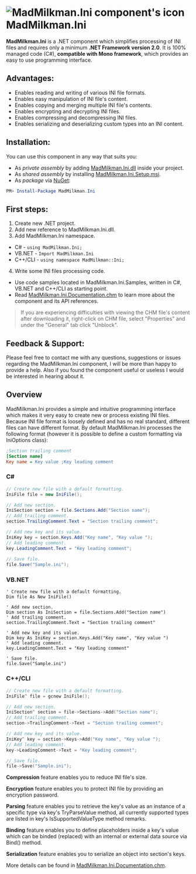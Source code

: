 # ![MadMilkman.Ini component's icon](../master/MadMilkman.Ini/Properties/MadMilkman.Ini.png) MadMilkman.Ini
**MadMilkman.Ini** is a .NET component which simplifies processing of INI files and requires only a minimum **.NET Framework version 2.0**.
It is 100% managed code (C#), **compatible with Mono framework**, which provides an easy to use programming interface.

## Advantages:
* Enables reading and writing of various INI file formats.
* Enables easy manipulation of INI file's content.
* Enables copying and merging multiple INI file's contents.
* Enables encrypting and decrypting INI files.
* Enables compressing and decompressing INI files.
* Enables serializing and deserializing custom types into an INI content.

## Installation:
You can use this component in any way that suits you:
* As _private assembly_ by adding [MadMilkman.Ini.dll](https://github.com/MarioZ/MadMilkman.Ini/raw/master/MadMilkman.Ini.zip) inside your project.
* As _shared assembly_ by installing [MadMilkman.Ini.Setup.msi](https://github.com/MarioZ/MadMilkman.Ini/raw/master/MadMilkman.Ini.Setup.msi).
* As _package_ via [NuGet](http://www.nuget.org/packages/MadMilkman.Ini):
```powershell
PM> Install-Package MadMilkman.Ini
```

## First steps:
1. Create new .NET project.
2. Add new reference to MadMilkman.Ini.dll.
3. Add MadMilkman.Ini namespace.
  * C# - `using MadMilkman.Ini;`
  * VB.NET - `Import MadMilkman.Ini`
  * C++/CLI - `using namespace MadMilkman::Ini;`
4. Write some INI files processing code.
  * Use code samples located in MadMilkman.Ini.Samples, written in C#, VB.NET and C++/CLI as starting point.
  * Read [MadMilkman.Ini.Documentation.chm](https://github.com/MarioZ/MadMilkman.Ini/raw/master/MadMilkman.Ini.Documentation.chm) to learn more about the component and its API references.

> If you are experiencing difficulties with viewing the CHM file's content after downloading it, right-click on CHM file, select "Properties" and under the "General" tab click "Unblock".

## Feedback & Support:
Please feel free to contact me with any questions, suggestions or issues regarding the MadMilkman.Ini component, I will be more than happy to provide a help.
Also if you found the component useful or useless I would be interested in hearing about it.

## Overview
MadMilkman.Ini provides a simple and intuitive programming interface which makes it very easy to create new or process existing INI files. Because INI file format is loosely defined and has no real standard, different files can have different format. By default MadMilkman.Ini processes the following format (however it is possible to define a custom formatting via IniOptions class):

```cfg
;Section trailing comment
[Section name]
Key name = Key value ;Key leading comment
```

### C#
```csharp
// Create new file with a default formatting.
IniFile file = new IniFile();

// Add new section.
IniSection section = file.Sections.Add("Section name");
// Add trailing comment.
section.TrailingComment.Text = "Section trailing comment";

// Add new key and its value.
IniKey key = section.Keys.Add("Key name", "Key value ");
// Add leading comment.
key.LeadingComment.Text = "Key leading comment";
            
// Save file.
file.Save("Sample.ini");
```

### VB.NET
```vb.net
' Create new file with a default formatting.
Dim file As New IniFile()

' Add new section.
Dim section As IniSection = file.Sections.Add("Section name")
' Add trailing comment.
section.TrailingComment.Text = "Section trailing comment"

' Add new key and its value.
Dim key As IniKey = section.Keys.Add("Key name", "Key value ")
' Add leading comment.
key.LeadingComment.Text = "Key leading comment"

' Save file.
file.Save("Sample.ini")
```

### C++/CLI
```cpp
// Create new file with a default formatting.
IniFile^ file = gcnew IniFile();

// Add new section.
IniSection^ section = file->Sections->Add("Section name");
// Add trailing comment.
section->TrailingComment->Text = "Section trailing comment";

// Add new key and its value.
IniKey^ key = section->Keys->Add("Key name", "Key value ");
// Add leading comment.
key->LeadingComment->Text = "Key leading comment";

// Save file.
file->Save("Sample.ini");
```

**Compression** feature enables you to reduce INI file's size.

**Encryption** feature enables you to protect INI file by providing an encryption password.

**Parsing** feature enables you to retrieve the key's value as an instance of a specific type via key's TryParseValue method, all currently supported types are listed in key's IsSupportedValueType method remarks.

**Binding** feature enables you to define placeholders inside a key's value which can be binded (replaced) with an internal or external data source via Bind() method.

**Serialization** feature enables you to serialize an object into section's keys.

More details can be found in [MadMilkman.Ini.Documentation.chm](https://github.com/MarioZ/MadMilkman.Ini/raw/master/MadMilkman.Ini.Documentation.chm).